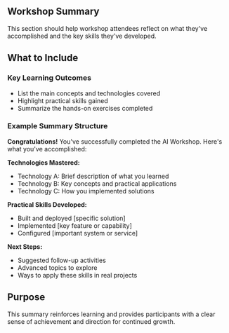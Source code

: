 ## Workshop Summary

This section should help workshop attendees reflect on what they've accomplished and the key skills they've developed.

## What to Include

### Key Learning Outcomes
- List the main concepts and technologies covered
- Highlight practical skills gained
- Summarize the hands-on exercises completed

### Example Summary Structure

**Congratulations!** You've successfully completed the AI Workshop. Here's what you've accomplished:

**Technologies Mastered:**
- Technology A: Brief description of what you learned
- Technology B: Key concepts and practical applications
- Technology C: How you implemented solutions

**Practical Skills Developed:**
- Built and deployed [specific solution]
- Implemented [key feature or capability]
- Configured [important system or service]

**Next Steps:**
- Suggested follow-up activities
- Advanced topics to explore
- Ways to apply these skills in real projects

## Purpose

This summary reinforces learning and provides participants with a clear sense of achievement and direction for continued growth.